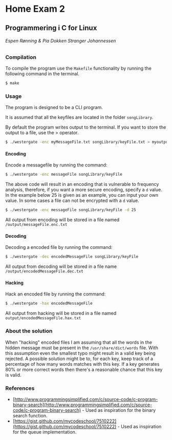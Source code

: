 # Home Exam 2
## Programmering i C for Linux
###### Espen Rønning & Pia Dokken Stranger Johannessen

### Compilation
To compile the program use the `Makefile` functionality by running the following command in the terminal.

```sh
$ make
```

### Usage
The program is designed to be a CLI program.

It is assumed that all the keyfiles are located in the folder `songLibrary`.

By default the program writes output to the terminal.
If you want to store the output to a file, use the > operator.
```sh
$ ./westergate -enc myMessageFile.txt songLibrary/keyFile.txt > myoutputfile.txt
```

#### Encoding
Encode a messagefile by running the command:
```sh
$ ./westergate -enc messageFile songLibrary/keyFile
```
The above code will result in an encoding that is vulnerable to frequency analysis, therefore, if you want
a more secure encoding, specify a `d` value. In the example below 25 is given as an example, you can input your own value. In some cases a file can not be encrypted with a `d` value.

```sh
$ ./westergate -enc messageFile songLibrary/keyFile -d 25
```

All output from encoding will be stored in a file named `/output/messageFile.enc.txt` 

#### Decoding
Decoding a encoded file by running the command:
```sh
$ ./westergate -dec encodedMessageFile songLibrary/keyFile
```

All output from decoding will be stored in a file name `/output/encodedMessageFile.dec.txt`

#### Hacking
Hack an encoded file by running the command:
```sh
$ ./westergate -hax encodedMessageFile
```

All output from hacking will be stored in a file named `output/encodedMessageFile.hax.txt`

### About the solution
When "hacking" encoded files I am assuming that all the words in the hidden message must be present in the `/usr/share/dict/words` file.
With this assumption even the smallest typo might result in a valid key being rejected. A possible solution might be to, for each key, 
keep track of a percentage of how many words matches with this key. If a key generates 80% or more correct words then there's
a reasonable chance that this key is valid.

### References
* [http://www.programmingsimplified.com/c/source-code/c-program-binary-search](http://www.programmingsimplified.com/c/source-code/c-program-binary-search) - Used as inspiration for the binary search function.
* [https://gist.github.com/mycodeschool/7510222](https://gist.github.com/mycodeschool/7510222) - Used as inspiration for the queue implementation.
